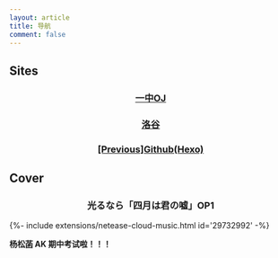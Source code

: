 ```yaml
---
layout: article
title: 导航
comment: false
---
```

## Sites
<div class="hero hero--dark" style='background-image: url("https://timgsa.baidu.com/timg?image&quality=80&size=b9999_10000&sec=1554399555969&di=2c94610485a6819c1969435dfed0d46f&imgtype=0&src=http%3A%2F%2Fimgsrc.baidu.com%2Fimgad%2Fpic%2Fitem%2Fa8773912b31bb05170f3f1123d7adab44aede031.jpg");'>
  <div class="hero__content">
    <h3><center>
    <a href="http://newoj.cqyz.cn/">
      一中OJ
    </a>
    </center></h3>
  </div>
</div>
<p></p>
<div class="hero hero--dark" style='background-image: url("https://timgsa.baidu.com/timg?image&quality=80&size=b9999_10000&sec=1554991098&di=0ec16477fd0954eba8c68e3cf632aecb&imgtype=jpg&er=1&src=http%3A%2F%2Fpic1.win4000.com%2Fwallpaper%2F7%2F57ac3605353a8.jpg");'>
  <div class="hero__content">
    <h3><center>
    <a href="https://www.luogu.org/">
      洛谷
    </a>
    </center></h3>
  </div>
</div>
<p></p>
<div class="hero hero--dark" style='background-image: url("https://s2.ax1x.com/2019/04/15/AX5y2F.jpg");'>
  <div class="hero__content">
    <h3><center>
    <a href="http://wuyanxi.top/previous">
      [Previous]Github(Hexo)
    </a>
    </center></h3>
  </div>
</div>


## Cover
<div class="hero hero--dark" style='background-image: url("http://p1.music.126.net/TM6SM2-ppcd1F66YyjR-Eg==/2537672838610591.jpg");'>
  <div class="hero__content">
    <h3><center>
      光るなら「四月は君の嘘」OP1
    </center></h3>
  </div>
</div>
<p></p>
{%- include extensions/netease-cloud-music.html id='29732992' -%}

**杨松菡 AK 期中考试啦！！！**
